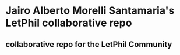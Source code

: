 # Jairo Alberto Morelli Santamaria's LetPhil collaborative repo

## collaborative repo for the LetPhil Community
